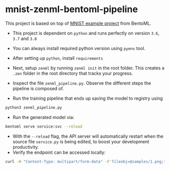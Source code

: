 # mnist-zenml-bentoml-pipeline

This project is based on top of [MNIST example project](https://github.com/bentoml/gallery/tree/73119b5602b6285678058910fcd53f91a612dccd/pytorch) from BentoML.

- This project is dependent on `python` and runs perfectly on version `3.6`, `3.7` and `3.8`
- You can always install required python version using `pyenv` tool.

- After setting up `python`, install `requirements`
- Next, setup `zenml` by running `zenml init` in the root folder. This creates a `.zen` folder in the root directory that tracks your progress. 
- Inspect the file `zenml_pipeline.py`. Observe the different steps the pipeline is composed of.
- Run the training pipeline that ends up saving the model to registry using
```bash
python3 zenml_pipeline.py
```
- Run the generated model via: 
```bash
bentoml serve service:svc --reload
```
- With the `--reload` flag, the API server will automatically restart when the source file `service.py` is being edited, to boost your development productivity.
- Verify the endpoint can be accessed locally:
```bash
curl -H "Content-Type: multipart/form-data" -F'fileobj=@samples/1.png;type=image/png' http://127.0.0.1:5000/predict_image
```
